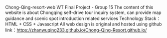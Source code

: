 Chong-Qing-resort-web
WT Final Project - Group 15
The content of this website is about Chongqing self-drive tour inquiry system, can provide map guidance and scenic spot introduction related services
Technology Stack：HTML + CSS + Javascript
All web design is original and hosted using github
link：https://zhanwuqing233.github.io/Chong-Qing-Resort.github.io/
